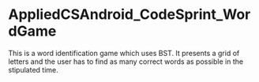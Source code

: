 # AppliedCSAndroid_CodeSprint_WordGame
This is a word identification game which uses BST. It presents a grid of letters and the user has to find as many correct words as possible in the stipulated time.
